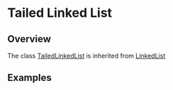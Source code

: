 # Tailed Linked List
## Overview

The class [TailedLinkedList](../../src/ezcode/List/TailedLinkedList.py#L8) is inherited from [LinkedList](../../src/ezcode/List/LinkedList.py#L10)

## Examples